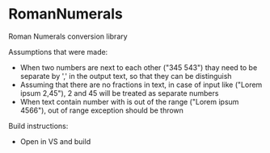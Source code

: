 # RomanNumerals
Roman Numerals conversion library

Assumptions that were made:
- When two numbers are next to each other ("345 543") thay need to be separate by ',' in the output text, so that they can be distinguish 
- Assuming that there are no fractions in text, in case of input like ("Lorem ipsum 2,45"), 2 and 45 will be treated as separate numbers
- When text contain number with is out of the range ("Lorem ipsum 4566"), out of range exception should be thrown

Build instructions:
- Open in VS and build
            
